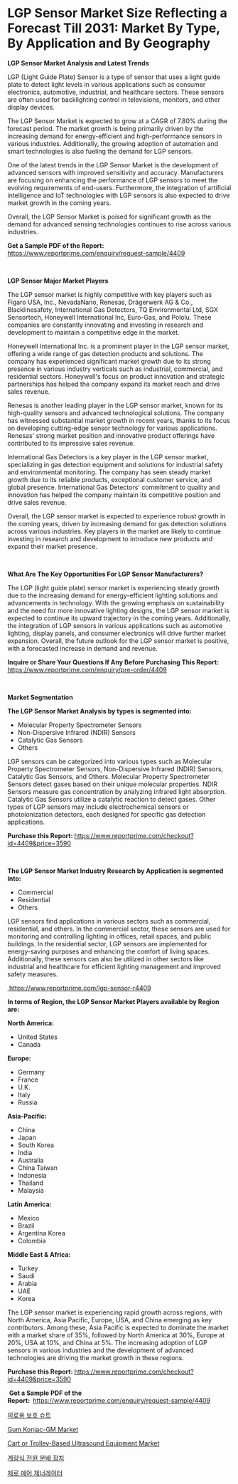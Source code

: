 <p><h1>LGP Sensor Market Size Reflecting a Forecast Till 2031: Market By Type, By Application and By Geography</h1></p><p><strong>LGP Sensor Market Analysis and Latest Trends</strong></p>
<p><p>LGP (Light Guide Plate) Sensor is a type of sensor that uses a light guide plate to detect light levels in various applications such as consumer electronics, automotive, industrial, and healthcare sectors. These sensors are often used for backlighting control in televisions, monitors, and other display devices.</p><p>The LGP Sensor Market is expected to grow at a CAGR of 7.80% during the forecast period. The market growth is being primarily driven by the increasing demand for energy-efficient and high-performance sensors in various industries. Additionally, the growing adoption of automation and smart technologies is also fueling the demand for LGP sensors.</p><p>One of the latest trends in the LGP Sensor Market is the development of advanced sensors with improved sensitivity and accuracy. Manufacturers are focusing on enhancing the performance of LGP sensors to meet the evolving requirements of end-users. Furthermore, the integration of artificial intelligence and IoT technologies with LGP sensors is also expected to drive market growth in the coming years.</p><p>Overall, the LGP Sensor Market is poised for significant growth as the demand for advanced sensing technologies continues to rise across various industries.</p></p>
<p><strong>Get a Sample PDF of the Report:&nbsp;</strong> <a href="https://www.reportprime.com/enquiry/request-sample/4409">https://www.reportprime.com/enquiry/request-sample/4409</a></p>
<p>&nbsp;</p>
<p><strong>LGP Sensor Major Market Players</strong></p>
<p><p>The LGP sensor market is highly competitive with key players such as Figaro USA, Inc., NevadaNano, Renesas, Drägerwerk AG & Co., Blacklinesafety, International Gas Detectors, TQ Environmental Ltd, SGX Sensortech, Honeywell International Inc, Euro-Gas, and Pololu. These companies are constantly innovating and investing in research and development to maintain a competitive edge in the market.</p><p>Honeywell International Inc. is a prominent player in the LGP sensor market, offering a wide range of gas detection products and solutions. The company has experienced significant market growth due to its strong presence in various industry verticals such as industrial, commercial, and residential sectors. Honeywell's focus on product innovation and strategic partnerships has helped the company expand its market reach and drive sales revenue.</p><p>Renesas is another leading player in the LGP sensor market, known for its high-quality sensors and advanced technological solutions. The company has witnessed substantial market growth in recent years, thanks to its focus on developing cutting-edge sensor technology for various applications. Renesas' strong market position and innovative product offerings have contributed to its impressive sales revenue.</p><p>International Gas Detectors is a key player in the LGP sensor market, specializing in gas detection equipment and solutions for industrial safety and environmental monitoring. The company has seen steady market growth due to its reliable products, exceptional customer service, and global presence. International Gas Detectors' commitment to quality and innovation has helped the company maintain its competitive position and drive sales revenue.</p><p>Overall, the LGP sensor market is expected to experience robust growth in the coming years, driven by increasing demand for gas detection solutions across various industries. Key players in the market are likely to continue investing in research and development to introduce new products and expand their market presence.</p></p>
<p>&nbsp;</p>
<p><strong>What Are The Key Opportunities For LGP Sensor Manufacturers?</strong></p>
<p><p>The LGP (light guide plate) sensor market is experiencing steady growth due to the increasing demand for energy-efficient lighting solutions and advancements in technology. With the growing emphasis on sustainability and the need for more innovative lighting designs, the LGP sensor market is expected to continue its upward trajectory in the coming years. Additionally, the integration of LGP sensors in various applications such as automotive lighting, display panels, and consumer electronics will drive further market expansion. Overall, the future outlook for the LGP sensor market is positive, with a forecasted increase in demand and revenue.</p></p>
<p><strong>Inquire or Share Your Questions If Any Before Purchasing This Report:</strong> <a href="https://www.reportprime.com/enquiry/pre-order/4409">https://www.reportprime.com/enquiry/pre-order/4409</a></p>
<p>&nbsp;</p>
<p><strong>Market Segmentation</strong></p>
<p><strong>The LGP Sensor Market Analysis by types is segmented into:</strong></p>
<p><ul><li>Molecular Property Spectrometer Sensors</li><li>Non-Dispersive Infrared (NDIR) Sensors</li><li>Catalytic Gas Sensors</li><li>Others</li></ul></p>
<p><p>LGP sensors can be categorized into various types such as Molecular Property Spectrometer Sensors, Non-Dispersive Infrared (NDIR) Sensors, Catalytic Gas Sensors, and Others. Molecular Property Spectrometer Sensors detect gases based on their unique molecular properties. NDIR Sensors measure gas concentration by analyzing infrared light absorption. Catalytic Gas Sensors utilize a catalytic reaction to detect gases. Other types of LGP sensors may include electrochemical sensors or photoionization detectors, each designed for specific gas detection applications.</p></p>
<p><strong>Purchase this Report:&nbsp;</strong><a href="https://www.reportprime.com/checkout?id=4409&price=3590">https://www.reportprime.com/checkout?id=4409&price=3590</a></p>
<p>&nbsp;</p>
<p><strong>The LGP Sensor Market Industry Research by Application is segmented into:</strong></p>
<p><ul><li>Commercial</li><li>Residential</li><li>Others</li></ul></p>
<p><p>LGP sensors find applications in various sectors such as commercial, residential, and others. In the commercial sector, these sensors are used for monitoring and controlling lighting in offices, retail spaces, and public buildings. In the residential sector, LGP sensors are implemented for energy-saving purposes and enhancing the comfort of living spaces. Additionally, these sensors can also be utilized in other sectors like industrial and healthcare for efficient lighting management and improved safety measures.</p></p>
<p><a href="https://www.reportprime.com/lgp-sensor-r4409">&nbsp;https://www.reportprime.com/lgp-sensor-r4409</a></p>
<p><strong>In terms of Region, the LGP Sensor Market Players available by Region are:</strong></p>
<p>
    <p> <strong> North America: </strong>
        <ul>
            <li>United States</li>
            <li>Canada</li>
        </ul>
        </p> 
    <p> <strong> Europe: </strong>
        <ul>
            <li>Germany</li>
            <li>France</li>
            <li>U.K.</li>
            <li>Italy</li>
            <li>Russia</li>
        </ul>
        </p> 
    <p> <strong> Asia-Pacific: </strong>
        <ul>
            <li>China</li>
            <li>Japan</li>
            <li>South Korea</li>
            <li>India</li>
            <li>Australia</li>
            <li>China Taiwan</li>
            <li>Indonesia</li>
            <li>Thailand</li>
            <li>Malaysia</li>
        </ul>
        </p> 
    <p> <strong> Latin America: </strong>
        <ul>
            <li>Mexico</li>
            <li>Brazil</li>
            <li>Argentina Korea</li>
            <li>Colombia</li>
        </ul>
        </p> 
    <p> <strong> Middle East & Africa: </strong>
        <ul>
            <li>Turkey</li>
            <li>Saudi</li>
            <li>Arabia</li>
            <li>UAE</li>
            <li>Korea</li>
        </ul>
    </p>
    </p>
<p><p>The LGP sensor market is experiencing rapid growth across regions, with North America, Asia Pacific, Europe, USA, and China emerging as key contributors. Among these, Asia Pacific is expected to dominate the market with a market share of 35%, followed by North America at 30%, Europe at 20%, USA at 10%, and China at 5%. The increasing adoption of LGP sensors in various industries and the development of advanced technologies are driving the market growth in these regions.</p></p>
<p><strong>Purchase this Report: </strong><a href="https://www.reportprime.com/checkout?id=4409&price=3590">https://www.reportprime.com/checkout?id=4409&price=3590</a></p>
<p>&nbsp;<strong>Get a Sample PDF of the Report:&nbsp;&nbsp;</strong><a href="https://www.reportprime.com/enquiry/request-sample/4409">https://www.reportprime.com/enquiry/request-sample/4409</a></p>
<p><strong></strong></p>
<p><p><a href="https://github.com/mdmazharulnwr786/Market-Research-Report-List-1/blob/main/814314954782.md">의료용 보호 슈트</a></p><p><a href="https://medium.com/@joanstweart75/navigating-the-global-gum-konjac-gm-market-landscape-trends-forecasts-and-impact-analysis-2024-2a62b36e6f1f">Gum Konjac-GM Market</a></p><p><a href="https://issuu.com/reportprime-2/docs/cart-or-trolley-based-ultrasound-equipment-market-">Cart or Trolley-Based Ultrasound Equipment Market</a></p><p><a href="https://medium.com/@earlfeffersj/2024%EB%85%84%EB%B6%80%ED%84%B0-2031%EB%85%84%EA%B9%8C%EC%A7%80%EC%9D%98-%EA%B3%84%EB%9F%89-%EC%A0%84%EC%9B%90-%EB%B6%84%EB%B0%B0-%EC%9E%A5%EC%B9%98-%EC%8B%9C%EC%9E%A5-%EC%84%B1%EC%9E%A5-%EC%A0%84%EB%A7%9D-%EB%B0%8F-%EC%8B%9C%EC%9E%A5-%EB%8F%99%ED%96%A5-%EB%B6%84%EC%84%9D-%EC%9D%91%EC%9A%A9-%ED%94%84%EB%A1%9C%EA%B7%B8%EB%9E%A8-%EC%A7%80%EC%97%AD-%EC%A0%84%EB%A7%9D-%EB%B0%8F-%EC%88%98%EC%9D%B5%EC%97%90%EC%84%9C-7-3-%EC%9D%98-%EC%97%B0%ED%8F%89%EA%B7%A0-%EC%84%B1%EC%9E%A5%EC%9C%A8%EB%A1%9C-%EC%98%88%EC%B8%A1%EB%90%98%EA%B3%A0-%EC%9E%88%EC%8A%B5%EB%8B%88%EB%8B%A4-0c0a5804f433">계량식 전원 분배 장치</a></p><p><a href="https://medium.com/@larryanana1_81059/%EA%B8%80%EB%A1%9C%EB%B2%8C-%EC%A0%9C%EB%A1%9C-%EA%B3%B5%EA%B8%B0-%EB%B0%9C%EC%83%9D%EA%B8%B0-%EC%8B%9C%EC%9E%A5-%EC%A0%90%EC%9C%A0%EC%9C%A8-%EB%B0%8F-%EC%84%B1%EC%9E%A5-%EA%B8%B0%ED%9A%8C-%EB%B0%8F-%EC%8B%9C%EC%9E%A5-%EA%B7%9C%EB%AA%A8%EB%8A%94-2024%EB%85%84%EB%B6%80%ED%84%B0-2031%EB%85%84%EA%B9%8C%EC%A7%80-%EC%97%B0%ED%8F%89%EA%B7%A0-%EC%84%B1%EC%9E%A5%EB%A5%A0-14-%EB%A1%9C-%EC%A6%9D%EA%B0%80%ED%95%98%EA%B3%A0-%EC%9E%88%EC%8A%B5%EB%8B%88%EB%8B%A4-f5b0d9bc50f8">제로 에어 제너레이터</a></p></p>